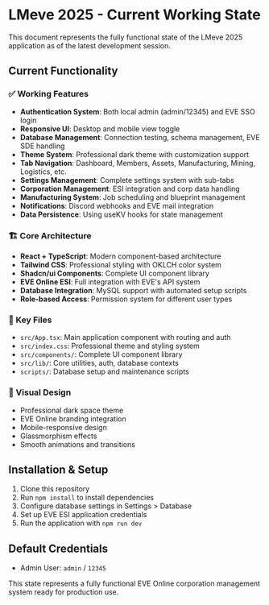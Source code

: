 # LMeve 2025 - Current Working State

This document represents the fully functional state of the LMeve 2025 application as of the latest development session.

## Current Functionality

### ✅ Working Features
- **Authentication System**: Both local admin (admin/12345) and EVE SSO login
- **Responsive UI**: Desktop and mobile view toggle
- **Database Management**: Connection testing, schema management, EVE SDE handling
- **Theme System**: Professional dark theme with customization support
- **Tab Navigation**: Dashboard, Members, Assets, Manufacturing, Mining, Logistics, etc.
- **Settings Management**: Complete settings system with sub-tabs
- **Corporation Management**: ESI integration and corp data handling
- **Manufacturing System**: Job scheduling and blueprint management
- **Notifications**: Discord webhooks and EVE mail integration
- **Data Persistence**: Using useKV hooks for state management

### 🏗️ Core Architecture
- **React + TypeScript**: Modern component-based architecture
- **Tailwind CSS**: Professional styling with OKLCH color system
- **Shadcn/ui Components**: Complete UI component library
- **EVE Online ESI**: Full integration with EVE's API system
- **Database Integration**: MySQL support with automated setup scripts
- **Role-based Access**: Permission system for different user types

### 📁 Key Files
- `src/App.tsx`: Main application component with routing and auth
- `src/index.css`: Professional theme and styling system
- `src/components/`: Complete UI component library
- `src/lib/`: Core utilities, auth, database contexts
- `scripts/`: Database setup and maintenance scripts

### 🎨 Visual Design
- Professional dark space theme
- EVE Online branding integration
- Mobile-responsive design
- Glassmorphism effects
- Smooth animations and transitions

## Installation & Setup

1. Clone this repository
2. Run `npm install` to install dependencies
3. Configure database settings in Settings > Database
4. Set up EVE ESI application credentials
5. Run the application with `npm run dev`

## Default Credentials
- Admin User: `admin` / `12345`

This state represents a fully functional EVE Online corporation management system ready for production use.